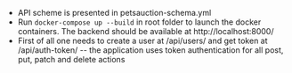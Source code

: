 - API scheme is presented in petsauction-schema.yml
- Run `docker-compose up --build` in root folder to launch the docker containers. The backend should be available at http://localhost:8000/
- First of all one needs to create a user at /api/users/ and get token at /api/auth-token/ -- the application uses token authentication for all post, put, patch and delete actions
